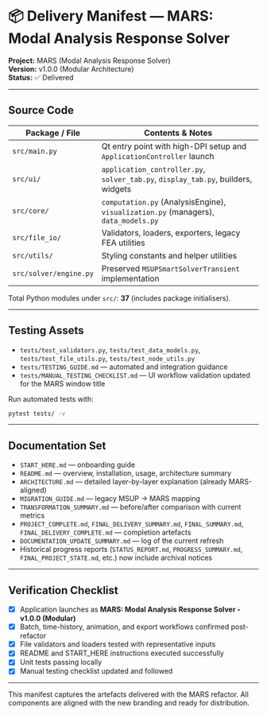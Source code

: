 # 📦 Delivery Manifest — MARS: Modal Analysis Response Solver

**Project:** MARS (Modal Analysis Response Solver)  
**Version:** v1.0.0 (Modular Architecture)  
**Status:** ✅ Delivered

---

## Source Code

| Package / File           | Contents & Notes |
|--------------------------|------------------|
| `src/main.py`            | Qt entry point with high-DPI setup and `ApplicationController` launch |
| `src/ui/`                | `application_controller.py`, `solver_tab.py`, `display_tab.py`, builders, widgets |
| `src/core/`              | `computation.py` (AnalysisEngine), `visualization.py` (managers), `data_models.py` |
| `src/file_io/`           | Validators, loaders, exporters, legacy FEA utilities |
| `src/utils/`             | Styling constants and helper utilities |
| `src/solver/engine.py`   | Preserved `MSUPSmartSolverTransient` implementation |

Total Python modules under `src/`: **37** (includes package initialisers).

---

## Testing Assets

- `tests/test_validators.py`, `tests/test_data_models.py`, `tests/test_file_utils.py`, `tests/test_node_utils.py`
- `tests/TESTING_GUIDE.md` — automated and integration guidance
- `tests/MANUAL_TESTING_CHECKLIST.md` — UI workflow validation updated for the MARS window title

Run automated tests with:

```bash
pytest tests/ -v
```

---

## Documentation Set

- `START_HERE.md` — onboarding guide
- `README.md` — overview, installation, usage, architecture summary
- `ARCHITECTURE.md` — detailed layer-by-layer explanation (already MARS-aligned)
- `MIGRATION_GUIDE.md` — legacy MSUP → MARS mapping
- `TRANSFORMATION_SUMMARY.md` — before/after comparison with current metrics
- `PROJECT_COMPLETE.md`, `FINAL_DELIVERY_SUMMARY.md`, `FINAL_SUMMARY.md`, `FINAL_DELIVERY_COMPLETE.md` — completion artefacts
- `DOCUMENTATION_UPDATE_SUMMARY.md` — log of the current refresh
- Historical progress reports (`STATUS_REPORT.md`, `PROGRESS_SUMMARY.md`, `FINAL_PROJECT_STATE.md`, etc.) now include archival notices

---

## Verification Checklist

- [x] Application launches as **MARS: Modal Analysis Response Solver - v1.0.0 (Modular)**
- [x] Batch, time-history, animation, and export workflows confirmed post-refactor
- [x] File validators and loaders tested with representative inputs
- [x] README and START_HERE instructions executed successfully
- [x] Unit tests passing locally
- [x] Manual testing checklist updated and followed

---

This manifest captures the artefacts delivered with the MARS refactor. All components are aligned with the new branding and ready for distribution.

